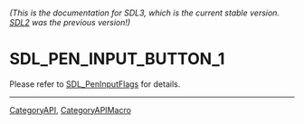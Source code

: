 ###### (This is the documentation for SDL3, which is the current stable version. [SDL2](https://wiki.libsdl.org/SDL2/) was the previous version!)
# SDL_PEN_INPUT_BUTTON_1

Please refer to [SDL_PenInputFlags](SDL_PenInputFlags) for details.

----
[CategoryAPI](CategoryAPI), [CategoryAPIMacro](CategoryAPIMacro)

